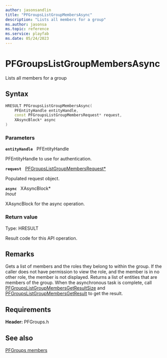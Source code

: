```yaml
---
author: jasonsandlin
title: "PFGroupsListGroupMembersAsync"
description: "Lists all members for a group"
ms.author: jasonsa
ms.topic: reference
ms.service: playfab
ms.date: 05/24/2023
---
```


# PFGroupsListGroupMembersAsync  

Lists all members for a group  

## Syntax  
  
```cpp
HRESULT PFGroupsListGroupMembersAsync(  
    PFEntityHandle entityHandle,  
    const PFGroupsListGroupMembersRequest* request,  
    XAsyncBlock* async  
)  
```  
  
### Parameters  
  
**`entityHandle`** &nbsp; PFEntityHandle  
  
PFEntityHandle to use for authentication.  
  
**`request`** &nbsp; [PFGroupsListGroupMembersRequest*](../../pfgroupstypes/structs/pfgroupslistgroupmembersrequest.md)  
  
Populated request object.  
  
**`async`** &nbsp; XAsyncBlock*  
*_Inout_*  
  
XAsyncBlock for the async operation.  
  
  
### Return value
Type: HRESULT
  
Result code for this API operation.
  
## Remarks  
  
Gets a list of members and the roles they belong to within the group. If the caller does not have permission to view the role, and the member is in no other role, the member is not displayed. Returns a list of entities that are members of the group. When the asynchronous task is complete, call [PFGroupsListGroupMembersGetResultSize](pfgroupslistgroupmembersgetresultsize.md) and [PFGroupsListGroupMembersGetResult](pfgroupslistgroupmembersgetresult.md) to get the result.
  
## Requirements  
  
**Header:** PFGroups.h
  
## See also  
[PFGroups members](../pfgroups_members.md)  

  
  
